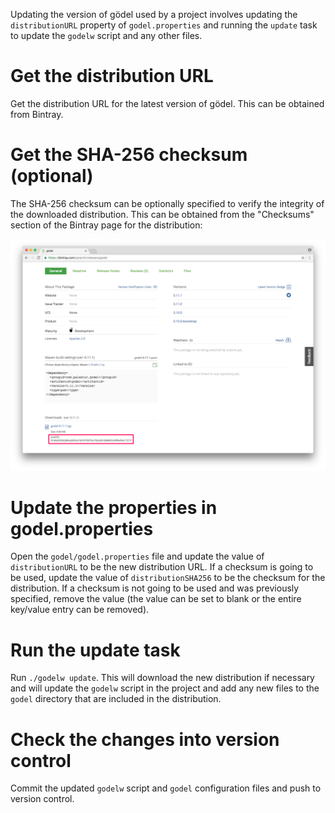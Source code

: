 Updating the version of gödel used by a project involves updating the `distributionURL` property of `godel.properties`
and running the `update` task to update the `godelw` script and any other files.

# Get the distribution URL
Get the distribution URL for the latest version of gödel. This can be obtained from Bintray.

# Get the SHA-256 checksum (optional)
The SHA-256 checksum can be optionally specified to verify the integrity of the downloaded distribution. This can be
obtained from the "Checksums" section of the Bintray page for the distribution:

![SHA checksum](images/add_to_project/sha_checksum.png)

# Update the properties in godel.properties
Open the `godel/godel.properties` file and update the value of `distributionURL` to be the new distribution URL. If a
checksum is going to be used, update the value of `distributionSHA256` to be the checksum for the distribution. If a
checksum is not going to be used and was previously specified, remove the value (the value can be set to blank or the
entire key/value entry can be removed).

# Run the update task
Run `./godelw update`. This will download the new distribution if necessary and will update the `godelw` script in the
project and add any new files to the `godel` directory that are included in the distribution.

# Check the changes into version control
Commit the updated `godelw` script and `godel` configuration files and push to version control.
